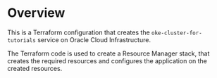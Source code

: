 # Overview 
This is a Terraform configuration that creates the `oke-cluster-for-tutorials` service on Oracle Cloud Infrastructure. 

The Terraform code is used to create a Resource Manager stack, that creates the required resources and configures the application on the created resources.
